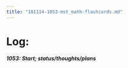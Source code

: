 ```yaml
---
title: "181114-1053-mst_math-flashcards.md"
---
```


# Log:

##### 1053: Start; status/thoughts/plans
